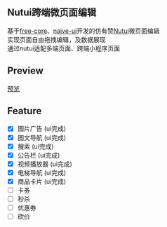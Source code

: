 ## Nutui跨端微页面编辑

基于[free-core](https://github.com/eamesh/free-core)、[naive-ui](https://github.com/TuSimple/naive-ui)开发的仿有赞[Nutui](https://github.com/jdf2e/nutui)微页面编辑  
实现页面自由拖拽编辑，及数据展现  
通过nutui适配多端页面、跨端小程序页面  

## Preview

[预览](https://nutui.emesh.cloud)

## Feature

- [x] 图片广告 (ui完成)
- [x] 图文导航 (ui完成)
- [x] 搜索 (ui完成)
- [x] 公告栏 (ui完成)
- [x] 视频播放器 (ui完成)
- [x] 电梯导航 (ui完成)
- [x] 商品卡片 (ui完成)
- [ ] 卡券
- [ ] 秒杀
- [ ] 优惠券
- [ ] 砍价
